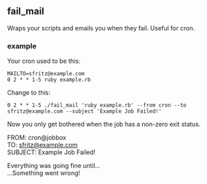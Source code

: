 ## fail_mail

Wraps your scripts and emails you when they fail.  Useful for cron.

### example

Your cron used to be this:
```
MAILTO=sfritz@example.com
0 2 * * 1-5 ruby example.rb
```

Change to this:
```
0 2 * * 1-5 ./fail_mail 'ruby example.rb' --from cron --to sfritz@example.com --subject 'Example Job Failed!'
```

Now you only get bothered when the job has a non-zero exit status.

FROM: cron@jobbox  
TO:   sfritz@example.com  
SUBJECT:  Example Job Failed!  

Everything was going fine until...  
...Something went wrong!



